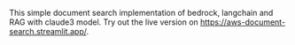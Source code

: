 This simple document search implementation of bedrock, langchain and RAG with claude3 model. Try out the live version on https://aws-document-search.streamlit.app/. 
